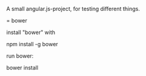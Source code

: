 
A small angular.js-project, for testing different things.

= bower

install "bower" with 

   npm install -g bower


run bower:

   bower install

